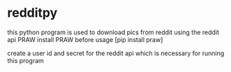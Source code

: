 # redditpy
this python program is used to download pics from reddit using the reddit api PRAW 
install PRAW before usage [pip install praw]

create a user id and secret for the reddit api which is necessary for running this program
